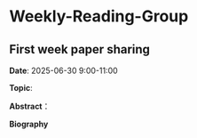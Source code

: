 # Weekly-Reading-Group
## First week paper sharing
**Date**: 2025-06-30 9:00-11:00

**Topic**:

**Abstract**：

**Biography**
